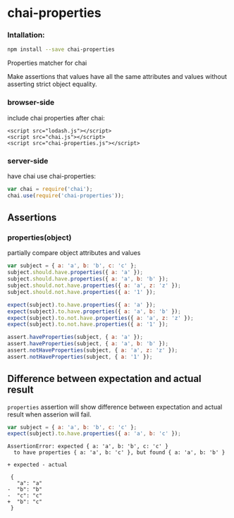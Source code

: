 # chai-properties

### Intallation:
```bash
npm install --save chai-properties
```

Properties matcher for chai

Make assertions that values have all the same attributes and values without asserting strict object equality.

### browser-side

include chai properties after chai:

```
<script src="lodash.js"></script>
<script src="chai.js"></script>
<script src="chai-properties.js"></script>
```

### server-side

have chai use chai-properties:

```js
var chai = require('chai');
chai.use(require('chai-properties'));
```

## Assertions


### properties(object)

partially compare object attributes and values

```js
var subject = { a: 'a', b: 'b', c: 'c' };
subject.should.have.properties({ a: 'a' });
subject.should.have.properties({ a: 'a', b: 'b' });
subject.should.not.have.properties({ a: 'a', z: 'z' });
subject.should.not.have.properties({ a: '1' });

expect(subject).to.have.properties({ a: 'a' });
expect(subject).to.have.properties({ a: 'a', b: 'b' });
expect(subject).to.not.have.properties({ a: 'a', z: 'z' });
expect(subject).to.not.have.properties({ a: '1' });

assert.haveProperties(subject, { a: 'a' });
assert.haveProperties(subject, { a: 'a', b: 'b' });
assert.notHaveProperties(subject, { a: 'a', z: 'z' });
assert.notHaveProperties(subject, { a: '1' });
```

## Difference between expectation and actual result

`properties` assertion will show difference between expectation and actual result when asserion will fail.

```js
var subject = { a: 'a', b: 'b', c: 'c' };
expect(subject).to.have.properties({ a: 'a', b: 'c' });
```

```
AssertionError: expected { a: 'a', b: 'b', c: 'c' }
  to have properties { a: 'a', b: 'c' }, but found { a: 'a', b: 'b' }

+ expected - actual

 {
   "a": "a"
-  "b": "b"
-  "c": "c"
+  "b": "c"
 }
```
